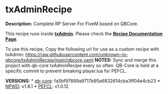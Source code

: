# txAdminRecipe

**Description:** Complete RP Server For FiveM based on QBCore.

This recipe runs inside [**txAdmin**](https://github.com/tabarra/txAdmin).
Please check the [**Recipe Documentation Page**](https://github.com/tabarra/txAdmin/blob/master/docs/recipe.md).

To use this recipe, Copy the following url for use as a custom recipe with txAdmin: https://raw.githubusercontent.com/unknown-rp-qbcore/txAdminRecipe/main/qbcore.yaml
**NOTES:** Sync and merge this project with qb-core txAdminRecipe every so often. QB-Core is held at a specific commit to prevent breaking player.lua for PEFCL.

**VERSIONS:**
    * [qb-core](https://github.com/qbcore-framework/qb-core): fa5bf97689a9717b95a6832614cba3ff04e4cb23
    * [NPWD](https://github.com/project-error/npwd): v1.8.1
    * [PEFCL](https://github.com/project-error/pefcl): v1.0.12
